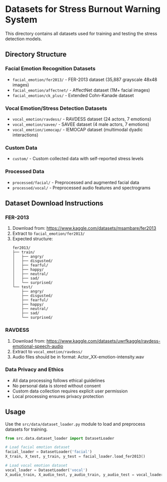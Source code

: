 # Datasets for Stress Burnout Warning System

This directory contains all datasets used for training and testing the stress detection models.

## Directory Structure

### Facial Emotion Recognition Datasets
- `facial_emotion/fer2013/` - FER-2013 dataset (35,887 grayscale 48x48 images)
- `facial_emotion/affectnet/` - AffectNet dataset (1M+ facial images)
- `facial_emotion/ck_plus/` - Extended Cohn-Kanade dataset

### Vocal Emotion/Stress Detection Datasets
- `vocal_emotion/ravdess/` - RAVDESS dataset (24 actors, 7 emotions)
- `vocal_emotion/savee/` - SAVEE dataset (4 male actors, 7 emotions)
- `vocal_emotion/iemocap/` - IEMOCAP dataset (multimodal dyadic interactions)

### Custom Data
- `custom/` - Custom collected data with self-reported stress levels

### Processed Data
- `processed/facial/` - Preprocessed and augmented facial data
- `processed/vocal/` - Preprocessed audio features and spectrograms

## Dataset Download Instructions

### FER-2013
1. Download from: https://www.kaggle.com/datasets/msambare/fer2013
2. Extract to `facial_emotion/fer2013/`
3. Expected structure:
   ```
   fer2013/
   ├── train/
   │   ├── angry/
   │   ├── disgusted/
   │   ├── fearful/
   │   ├── happy/
   │   ├── neutral/
   │   ├── sad/
   │   └── surprised/
   └── test/
       ├── angry/
       ├── disgusted/
       ├── fearful/
       ├── happy/
       ├── neutral/
       ├── sad/
       └── surprised/
   ```

### RAVDESS
1. Download from: https://www.kaggle.com/datasets/uwrfkaggle/ravdess-emotional-speech-audio
2. Extract to `vocal_emotion/ravdess/`
3. Audio files should be in format: Actor_XX-emotion-intensity.wav

### Data Privacy and Ethics
- All data processing follows ethical guidelines
- No personal data is stored without consent
- Custom data collection requires explicit user permission
- Local processing ensures privacy protection

## Usage

Use the `src/data/dataset_loader.py` module to load and preprocess datasets for training.

```python
from src.data.dataset_loader import DatasetLoader

# Load facial emotion dataset
facial_loader = DatasetLoader('facial')
X_train, X_test, y_train, y_test = facial_loader.load_fer2013()

# Load vocal emotion dataset
vocal_loader = DatasetLoader('vocal')
X_audio_train, X_audio_test, y_audio_train, y_audio_test = vocal_loader.load_ravdess()
```
